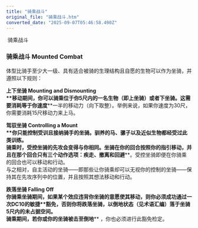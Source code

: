 ```yaml
---
title: "骑乘战斗"
original_file: "骑乘战斗.htm"
converted_date: "2025-09-07T05:46:58.490Z"
---
```


﻿ 骑乘战斗  

### 骑乘战斗 Mounted Combat

体型比骑手至少大一级、具有适合被骑的生理结构且自愿的生物可以作为坐骑，并遵照以下规则：

****上下坐骑 Mounting and Dismounting**  
**移动期间，你可以骑乘位于你5尺内的一名生物（即上坐骑）或者下坐骑。这需要消耗等于你****速度****一半的移动力（向下取整）。举例来说，如果你速度为30尺，你需要消耗15尺移动力来上马。

****驾驭坐骑 Controlling a Mount**  
**你只能控制受训且接纳骑手的坐骑。驯养的马、骡子以及近似生物都经受过此类训练。  
骑乘时，受控坐骑的****先攻****会变得与你相同。坐骑在你的回合按照你的指引移动，并且在那个回合只有三个动作选项：****疾走****、****撤离****和****回避****。受控坐骑即便在你骑乘的回合也可以移动和行动。  
与之相对，自主活动的坐骑——即那些让你骑乘却可以无视你的控制的坐骑——保持其在先攻序列中的位置，并且按照其想法移动和行动。

****跌落坐骑 Falling Off**  
**你骑乘坐骑期间，如果某个效应违背你坐骑的意愿使其移动，则你必须成功通过一次DC10的**敏捷**豁免，否则你将跌落坐骑，以****倒地****状态（见术语汇编）落于坐骑5尺内的未占据空间。  
骑乘期间，若你或你的坐骑被击至****倒地**** ，你也必须进行此豁免检定。